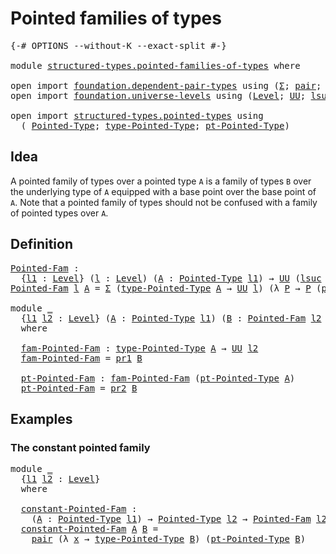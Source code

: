# Pointed families of types

<pre class="Agda"><a id="38" class="Symbol">{-#</a> <a id="42" class="Keyword">OPTIONS</a> <a id="50" class="Pragma">--without-K</a> <a id="62" class="Pragma">--exact-split</a> <a id="76" class="Symbol">#-}</a>

<a id="81" class="Keyword">module</a> <a id="88" href="structured-types.pointed-families-of-types.html" class="Module">structured-types.pointed-families-of-types</a> <a id="131" class="Keyword">where</a>

<a id="138" class="Keyword">open</a> <a id="143" class="Keyword">import</a> <a id="150" href="foundation.dependent-pair-types.html" class="Module">foundation.dependent-pair-types</a> <a id="182" class="Keyword">using</a> <a id="188" class="Symbol">(</a><a id="189" href="foundation-core.dependent-pair-types.html#502" class="Record">Σ</a><a id="190" class="Symbol">;</a> <a id="192" href="foundation-core.dependent-pair-types.html#575" class="InductiveConstructor">pair</a><a id="196" class="Symbol">;</a> <a id="198" href="foundation-core.dependent-pair-types.html#592" class="Field">pr1</a><a id="201" class="Symbol">;</a> <a id="203" href="foundation-core.dependent-pair-types.html#604" class="Field">pr2</a><a id="206" class="Symbol">)</a>
<a id="208" class="Keyword">open</a> <a id="213" class="Keyword">import</a> <a id="220" href="foundation.universe-levels.html" class="Module">foundation.universe-levels</a> <a id="247" class="Keyword">using</a> <a id="253" class="Symbol">(</a><a id="254" href="Agda.Primitive.html#597" class="Postulate">Level</a><a id="259" class="Symbol">;</a> <a id="261" href="foundation-core.universe-levels.html#222" class="Primitive">UU</a><a id="263" class="Symbol">;</a> <a id="265" href="Agda.Primitive.html#780" class="Primitive">lsuc</a><a id="269" class="Symbol">;</a> <a id="271" href="Agda.Primitive.html#810" class="Primitive Operator">_⊔_</a><a id="274" class="Symbol">)</a>

<a id="277" class="Keyword">open</a> <a id="282" class="Keyword">import</a> <a id="289" href="structured-types.pointed-types.html" class="Module">structured-types.pointed-types</a> <a id="320" class="Keyword">using</a>
  <a id="328" class="Symbol">(</a> <a id="330" href="structured-types.pointed-types.html#383" class="Function">Pointed-Type</a><a id="342" class="Symbol">;</a> <a id="344" href="structured-types.pointed-types.html#518" class="Function">type-Pointed-Type</a><a id="361" class="Symbol">;</a> <a id="363" href="structured-types.pointed-types.html#576" class="Function">pt-Pointed-Type</a><a id="378" class="Symbol">)</a>
</pre>
## Idea

A pointed family of types over a pointed type `A` is a family of types `B` over the underlying type of `A` equipped with a base point over the base point of `A`. Note that a pointed family of types should not be confused with a family of pointed types over `A`.

## Definition

<pre class="Agda"><a id="Pointed-Fam"></a><a id="680" href="structured-types.pointed-families-of-types.html#680" class="Function">Pointed-Fam</a> <a id="692" class="Symbol">:</a>
  <a id="696" class="Symbol">{</a><a id="697" href="structured-types.pointed-families-of-types.html#697" class="Bound">l1</a> <a id="700" class="Symbol">:</a> <a id="702" href="Agda.Primitive.html#597" class="Postulate">Level</a><a id="707" class="Symbol">}</a> <a id="709" class="Symbol">(</a><a id="710" href="structured-types.pointed-families-of-types.html#710" class="Bound">l</a> <a id="712" class="Symbol">:</a> <a id="714" href="Agda.Primitive.html#597" class="Postulate">Level</a><a id="719" class="Symbol">)</a> <a id="721" class="Symbol">(</a><a id="722" href="structured-types.pointed-families-of-types.html#722" class="Bound">A</a> <a id="724" class="Symbol">:</a> <a id="726" href="structured-types.pointed-types.html#383" class="Function">Pointed-Type</a> <a id="739" href="structured-types.pointed-families-of-types.html#697" class="Bound">l1</a><a id="741" class="Symbol">)</a> <a id="743" class="Symbol">→</a> <a id="745" href="foundation-core.universe-levels.html#222" class="Primitive">UU</a> <a id="748" class="Symbol">(</a><a id="749" href="Agda.Primitive.html#780" class="Primitive">lsuc</a> <a id="754" href="structured-types.pointed-families-of-types.html#710" class="Bound">l</a> <a id="756" href="Agda.Primitive.html#810" class="Primitive Operator">⊔</a> <a id="758" href="structured-types.pointed-families-of-types.html#697" class="Bound">l1</a><a id="760" class="Symbol">)</a>
<a id="762" href="structured-types.pointed-families-of-types.html#680" class="Function">Pointed-Fam</a> <a id="774" href="structured-types.pointed-families-of-types.html#774" class="Bound">l</a> <a id="776" href="structured-types.pointed-families-of-types.html#776" class="Bound">A</a> <a id="778" class="Symbol">=</a> <a id="780" href="foundation-core.dependent-pair-types.html#502" class="Record">Σ</a> <a id="782" class="Symbol">(</a><a id="783" href="structured-types.pointed-types.html#518" class="Function">type-Pointed-Type</a> <a id="801" href="structured-types.pointed-families-of-types.html#776" class="Bound">A</a> <a id="803" class="Symbol">→</a> <a id="805" href="foundation-core.universe-levels.html#222" class="Primitive">UU</a> <a id="808" href="structured-types.pointed-families-of-types.html#774" class="Bound">l</a><a id="809" class="Symbol">)</a> <a id="811" class="Symbol">(λ</a> <a id="814" href="structured-types.pointed-families-of-types.html#814" class="Bound">P</a> <a id="816" class="Symbol">→</a> <a id="818" href="structured-types.pointed-families-of-types.html#814" class="Bound">P</a> <a id="820" class="Symbol">(</a><a id="821" href="structured-types.pointed-types.html#576" class="Function">pt-Pointed-Type</a> <a id="837" href="structured-types.pointed-families-of-types.html#776" class="Bound">A</a><a id="838" class="Symbol">))</a>

<a id="842" class="Keyword">module</a> <a id="849" href="structured-types.pointed-families-of-types.html#849" class="Module">_</a>
  <a id="853" class="Symbol">{</a><a id="854" href="structured-types.pointed-families-of-types.html#854" class="Bound">l1</a> <a id="857" href="structured-types.pointed-families-of-types.html#857" class="Bound">l2</a> <a id="860" class="Symbol">:</a> <a id="862" href="Agda.Primitive.html#597" class="Postulate">Level</a><a id="867" class="Symbol">}</a> <a id="869" class="Symbol">(</a><a id="870" href="structured-types.pointed-families-of-types.html#870" class="Bound">A</a> <a id="872" class="Symbol">:</a> <a id="874" href="structured-types.pointed-types.html#383" class="Function">Pointed-Type</a> <a id="887" href="structured-types.pointed-families-of-types.html#854" class="Bound">l1</a><a id="889" class="Symbol">)</a> <a id="891" class="Symbol">(</a><a id="892" href="structured-types.pointed-families-of-types.html#892" class="Bound">B</a> <a id="894" class="Symbol">:</a> <a id="896" href="structured-types.pointed-families-of-types.html#680" class="Function">Pointed-Fam</a> <a id="908" href="structured-types.pointed-families-of-types.html#857" class="Bound">l2</a> <a id="911" href="structured-types.pointed-families-of-types.html#870" class="Bound">A</a><a id="912" class="Symbol">)</a>
  <a id="916" class="Keyword">where</a>
  
  <a id="927" href="structured-types.pointed-families-of-types.html#927" class="Function">fam-Pointed-Fam</a> <a id="943" class="Symbol">:</a> <a id="945" href="structured-types.pointed-types.html#518" class="Function">type-Pointed-Type</a> <a id="963" href="structured-types.pointed-families-of-types.html#870" class="Bound">A</a> <a id="965" class="Symbol">→</a> <a id="967" href="foundation-core.universe-levels.html#222" class="Primitive">UU</a> <a id="970" href="structured-types.pointed-families-of-types.html#857" class="Bound">l2</a>
  <a id="975" href="structured-types.pointed-families-of-types.html#927" class="Function">fam-Pointed-Fam</a> <a id="991" class="Symbol">=</a> <a id="993" href="foundation-core.dependent-pair-types.html#592" class="Field">pr1</a> <a id="997" href="structured-types.pointed-families-of-types.html#892" class="Bound">B</a>

  <a id="1002" href="structured-types.pointed-families-of-types.html#1002" class="Function">pt-Pointed-Fam</a> <a id="1017" class="Symbol">:</a> <a id="1019" href="structured-types.pointed-families-of-types.html#927" class="Function">fam-Pointed-Fam</a> <a id="1035" class="Symbol">(</a><a id="1036" href="structured-types.pointed-types.html#576" class="Function">pt-Pointed-Type</a> <a id="1052" href="structured-types.pointed-families-of-types.html#870" class="Bound">A</a><a id="1053" class="Symbol">)</a>
  <a id="1057" href="structured-types.pointed-families-of-types.html#1002" class="Function">pt-Pointed-Fam</a> <a id="1072" class="Symbol">=</a> <a id="1074" href="foundation-core.dependent-pair-types.html#604" class="Field">pr2</a> <a id="1078" href="structured-types.pointed-families-of-types.html#892" class="Bound">B</a>
</pre>
## Examples

### The constant pointed family

<pre class="Agda"><a id="1139" class="Keyword">module</a> <a id="1146" href="structured-types.pointed-families-of-types.html#1146" class="Module">_</a>
  <a id="1150" class="Symbol">{</a><a id="1151" href="structured-types.pointed-families-of-types.html#1151" class="Bound">l1</a> <a id="1154" href="structured-types.pointed-families-of-types.html#1154" class="Bound">l2</a> <a id="1157" class="Symbol">:</a> <a id="1159" href="Agda.Primitive.html#597" class="Postulate">Level</a><a id="1164" class="Symbol">}</a>
  <a id="1168" class="Keyword">where</a>

  <a id="1177" href="structured-types.pointed-families-of-types.html#1177" class="Function">constant-Pointed-Fam</a> <a id="1198" class="Symbol">:</a>
    <a id="1204" class="Symbol">(</a><a id="1205" href="structured-types.pointed-families-of-types.html#1205" class="Bound">A</a> <a id="1207" class="Symbol">:</a> <a id="1209" href="structured-types.pointed-types.html#383" class="Function">Pointed-Type</a> <a id="1222" href="structured-types.pointed-families-of-types.html#1151" class="Bound">l1</a><a id="1224" class="Symbol">)</a> <a id="1226" class="Symbol">→</a> <a id="1228" href="structured-types.pointed-types.html#383" class="Function">Pointed-Type</a> <a id="1241" href="structured-types.pointed-families-of-types.html#1154" class="Bound">l2</a> <a id="1244" class="Symbol">→</a> <a id="1246" href="structured-types.pointed-families-of-types.html#680" class="Function">Pointed-Fam</a> <a id="1258" href="structured-types.pointed-families-of-types.html#1154" class="Bound">l2</a> <a id="1261" href="structured-types.pointed-families-of-types.html#1205" class="Bound">A</a>
  <a id="1265" href="structured-types.pointed-families-of-types.html#1177" class="Function">constant-Pointed-Fam</a> <a id="1286" href="structured-types.pointed-families-of-types.html#1286" class="Bound">A</a> <a id="1288" href="structured-types.pointed-families-of-types.html#1288" class="Bound">B</a> <a id="1290" class="Symbol">=</a>
    <a id="1296" href="foundation-core.dependent-pair-types.html#575" class="InductiveConstructor">pair</a> <a id="1301" class="Symbol">(λ</a> <a id="1304" href="structured-types.pointed-families-of-types.html#1304" class="Bound">x</a> <a id="1306" class="Symbol">→</a> <a id="1308" href="structured-types.pointed-types.html#518" class="Function">type-Pointed-Type</a> <a id="1326" href="structured-types.pointed-families-of-types.html#1288" class="Bound">B</a><a id="1327" class="Symbol">)</a> <a id="1329" class="Symbol">(</a><a id="1330" href="structured-types.pointed-types.html#576" class="Function">pt-Pointed-Type</a> <a id="1346" href="structured-types.pointed-families-of-types.html#1288" class="Bound">B</a><a id="1347" class="Symbol">)</a>
</pre>